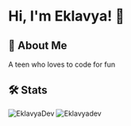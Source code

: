 # Hi, I'm Eklavya! 👋

  
## 🚀 About Me
A teen who loves to code for fun

## 🛠 Stats
<img src="https://github-readme-stats.vercel.app/api?username=Eklavyadev&show_icons=true&theme=dark&count_private=true" alt="EklavyaDev" />
<img src="https://github-readme-streak-stats.herokuapp.com/?user=Eklavyadev&theme=dark" alt="Eklavyadev" />

